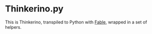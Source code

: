 # Thinkerino.py

This is Thinkerino, transpiled to Python with [Fable](https://fable.io), wrapped in a set of helpers.